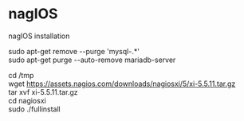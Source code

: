 # nagIOS
nagIOS installation


sudo apt-get remove --purge 'mysql-.*'  <br /> 
sudo apt-get purge --auto-remove mariadb-server  <br /> 

cd /tmp  <br /> 
wget https://assets.nagios.com/downloads/nagiosxi/5/xi-5.5.11.tar.gz  <br /> 
tar xvf xi-5.5.11.tar.gz  <br /> 
cd nagiosxi  <br /> 
sudo ./fullinstall  <br /> 
